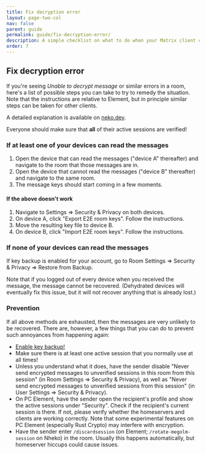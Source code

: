 ```yaml
---
title: Fix decryption error
layout: page-two-col
nav: false
parent: guide
permalink: guide/fix-decryption-error/
description: A simple checklist on what to do when your Matrix client cannot decrypt messages.
order: 7
---
```


## Fix decryption error

If you're seeing *Unable to decrypt message* or similar errors in a room, here's a list of possible steps you can take to try to remedy the situation. Note that the instructions are relative to Element, but in principle similar steps can be taken for other clients.

A detailed explanation is available on [neko.dev](https://blog.neko.dev/posts/unable-to-decrypt-matrix.html).

<div class="flash">
  Everyone should make sure that <b>all</b> of their active sessions are verified!
</div>

### If at least one of your devices can read the messages

1. Open the device that can read the messages ("device A" thereafter) and navigate to the room that those messages are in.
2. Open the device that cannot read the messages ("device B" thereafter) and navigate to the same room.
3. The message keys should start coming in a few moments.

#### If the above doesn't work

1. Navigate to Settings => Security & Privacy on both devices.
2. On device A, click "Export E2E room keys". Follow the instructions.
3. Move the resulting key file to device B.
4. On device B, click "Import E2E room keys". Follow the instructions.

### If none of your devices can read the messages

If key backup is enabled for your account, go to Room Settings => Security & Privacy => Restore from Backup.

Note that if you logged out of every device when you received the message, the message cannot be recovered. (Dehydrated devices will eventually fix this issue, but it will not recover anything that is already lost.)

### Prevention

If all above methods are exhausted, then the messages are very unlikely to be recovered. There are, however, a few things that you can do to prevent such annoyances from happening again:

* [Enable key backup!](https://joinmatrix.org/guide/#encryption)
* Make sure there is at least one active session that you normally use at all times!
* Unless you understand what it does, have the sender disable "Never send encrypted messages to unverified sessions in this room from this session" (in Room Settings => Security & Privacy), as well as "Never send encrypted messages to unverified sessions from this session" (in User Settings => Security & Privacy).
* On PC Element, have the sender open the recipient's profile and show the active sessions under "Security". Check if the recipient's current session is there. If not, please verify whether the homeservers and clients are working correctly. Note that some experimental features on PC Element (especially Rust Crypto) may interfere with encryption.
* Have the sender enter `/discardsession` (on Element; `/rotate-megolm-session` on Nheko) in the room. Usually this happens automatically, but homeserver hiccups could cause issues.

